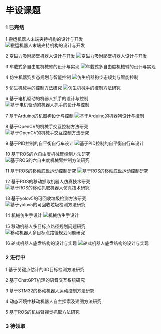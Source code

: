 # 毕设课题

### 1 已完结

1 搬运机器人末端夹持机构的设计与开发
![搬运机器人末端夹持机构的设计与开发](./files/graduation/1%20搬运机器人末端夹持机构的设计与开发.png)


2 变磁力吸附爬壁机器人设计与开发
![变磁力吸附爬壁机器人设计与开发](./files/graduation/2%20变磁力吸附爬壁机器人设计与开发)


3 车载式多自由度机械臂的设计与实现
![车载式多自由度机械臂的设计与实现](./files/graduation/4%20车载式多自由度机械臂的设计与实现.png)


4 仿生机器狗步态规划与智能控制
![仿生机器狗步态规划与智能控制](./files/graduation/5%20仿生机器狗步态规划与智能控制.png)

5 仿生机械手的控制方法研究
![仿生机械手的控制方法研究](./files/graduation/6%20仿生机械手的控制方法研究.png)

6 基于电机驱动的机器人抓手的设计与控制
![基于电机驱动的机器人抓手的设计与控制](./files/graduation/7%20基于电机驱动的机器人抓手的设计与控制.png)

7 基于Arduino的机器狗设计与控制
![基于Arduino的机器狗设计与控制](./files/graduation/8%20基于Arduino的机器狗设计与控制.png)

8 基于OpenCV的机械手交互控制方法研究
![基于OpenCV的机械手交互控制方法研究](./files/graduation/9%20基于OpenCV的机械手交互控制方法研究.png)

9 基于PID控制的自平衡自行车设计
![基于PID控制的自平衡自行车设计](./files/graduation/10%20基于PID控制的自平衡自行车设计.png)

10 基于ROS的六自由度机械臂控制方法研究
![基于ROS的六自由度机械臂控制方法研究](./files/graduation/11%20基于ROS的六自由度机械臂控制方法研究.png)

11 基于ROS的移动底盘运动控制研究
![基于ROS的移动底盘运动控制研究](./files/graduation/12%20基于ROS的移动底盘运动控制研究.png)

12 基于ROS的移动抓取机器人仿真技术研究
![基于ROS的移动抓取机器人仿真技术研究](./files/graduation/13%20基于ROS的移动抓取机器人仿真技术研究.png)

13 基于yolov5的可回收垃圾检测方法研究
![基于yolov5的可回收垃圾检测方法研究](./files/graduation/14%20基于yolov5的可回收垃圾检测方法研究.png)

14 机械仿生手设计
![机械仿生手设计](./files/graduation/15%20机械仿生手设计.png)

15 移动机器人多目标点路径规划问题研究
![移动机器人多目标点路径规划问题研究](./files/graduation/16%20移动机器人多目标点路径规划问题研究.png)

16 轮式机器人底盘结构的设计与实现
![轮式机器人底盘结构的设计与实现](./files/graduation/17%20轮式机器人底盘结构的设计与实现.png)

### 2 进行中

1 基于关键点估计的3D目标检测方法研究

2 基于ChatGPT机理的语音交互系统研究 

3 基于STM32的移动机器人运动控制方法研究

4 动态环境中移动机器人自主探索及建图方法研究

5 基于ROS的机械臂视觉抓取方法研究


### 3 待领取